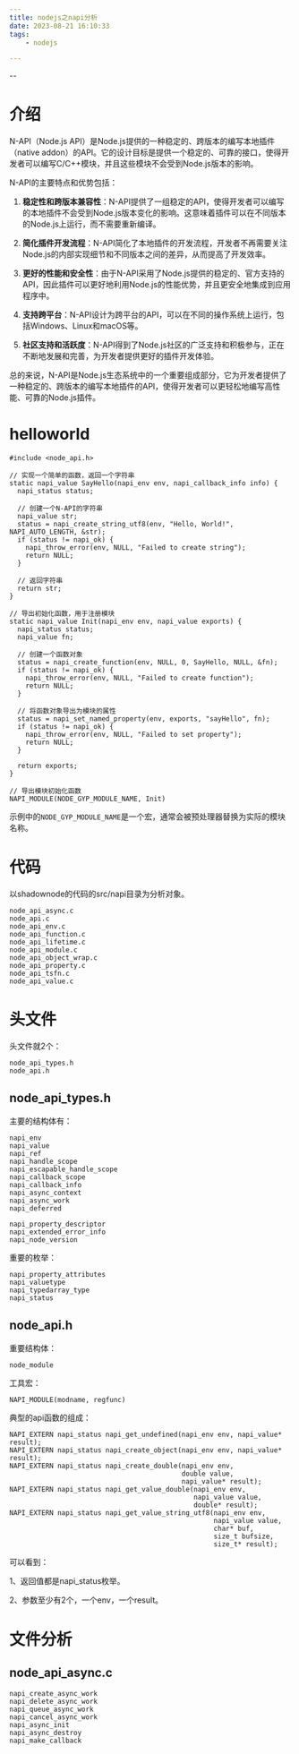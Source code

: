 ```yaml
---
title: nodejs之napi分析
date: 2023-08-21 16:10:33
tags:
	- nodejs

---
```


--

# 介绍

N-API（Node.js API）是Node.js提供的一种稳定的、跨版本的编写本地插件（native addon）的API。它的设计目标是提供一个稳定的、可靠的接口，使得开发者可以编写C/C++模块，并且这些模块不会受到Node.js版本的影响。

N-API的主要特点和优势包括：

1. **稳定性和跨版本兼容性**：N-API提供了一组稳定的API，使得开发者可以编写的本地插件不会受到Node.js版本变化的影响。这意味着插件可以在不同版本的Node.js上运行，而不需要重新编译。

2. **简化插件开发流程**：N-API简化了本地插件的开发流程，开发者不再需要关注Node.js的内部实现细节和不同版本之间的差异，从而提高了开发效率。

3. **更好的性能和安全性**：由于N-API采用了Node.js提供的稳定的、官方支持的API，因此插件可以更好地利用Node.js的性能优势，并且更安全地集成到应用程序中。

4. **支持跨平台**：N-API设计为跨平台的API，可以在不同的操作系统上运行，包括Windows、Linux和macOS等。

5. **社区支持和活跃度**：N-API得到了Node.js社区的广泛支持和积极参与，正在不断地发展和完善，为开发者提供更好的插件开发体验。

总的来说，N-API是Node.js生态系统中的一个重要组成部分，它为开发者提供了一种稳定的、跨版本的编写本地插件的API，使得开发者可以更轻松地编写高性能、可靠的Node.js插件。

# helloworld

```
#include <node_api.h>

// 实现一个简单的函数，返回一个字符串
static napi_value SayHello(napi_env env, napi_callback_info info) {
  napi_status status;

  // 创建一个N-API的字符串
  napi_value str;
  status = napi_create_string_utf8(env, "Hello, World!", NAPI_AUTO_LENGTH, &str);
  if (status != napi_ok) {
    napi_throw_error(env, NULL, "Failed to create string");
    return NULL;
  }

  // 返回字符串
  return str;
}

// 导出初始化函数，用于注册模块
static napi_value Init(napi_env env, napi_value exports) {
  napi_status status;
  napi_value fn;

  // 创建一个函数对象
  status = napi_create_function(env, NULL, 0, SayHello, NULL, &fn);
  if (status != napi_ok) {
    napi_throw_error(env, NULL, "Failed to create function");
    return NULL;
  }

  // 将函数对象导出为模块的属性
  status = napi_set_named_property(env, exports, "sayHello", fn);
  if (status != napi_ok) {
    napi_throw_error(env, NULL, "Failed to set property");
    return NULL;
  }

  return exports;
}

// 导出模块初始化函数
NAPI_MODULE(NODE_GYP_MODULE_NAME, Init)

```

示例中的`NODE_GYP_MODULE_NAME`是一个宏，通常会被预处理器替换为实际的模块名称。

# 代码

以shadownode的代码的src/napi目录为分析对象。

```
node_api_async.c
node_api.c
node_api_env.c
node_api_function.c
node_api_lifetime.c
node_api_module.c
node_api_object_wrap.c
node_api_property.c
node_api_tsfn.c
node_api_value.c
```

# 头文件

头文件就2个：

```
node_api_types.h
node_api.h
```

## node_api_types.h

主要的结构体有：

```
napi_env
napi_value
napi_ref
napi_handle_scope
napi_escapable_handle_scope
napi_callback_scope
napi_callback_info
napi_async_context
napi_async_work
napi_deferred

napi_property_descriptor
napi_extended_error_info
napi_node_version
```

重要的枚举：

```
napi_property_attributes
napi_valuetype
napi_typedarray_type
napi_status

```

## node_api.h

重要结构体：

```
node_module

```

工具宏：

```
NAPI_MODULE(modname, regfunc) 
```

典型的api函数的组成：

```
NAPI_EXTERN napi_status napi_get_undefined(napi_env env, napi_value* result);
NAPI_EXTERN napi_status napi_create_object(napi_env env, napi_value* result);
NAPI_EXTERN napi_status napi_create_double(napi_env env,
                                           double value,
                                           napi_value* result);
NAPI_EXTERN napi_status napi_get_value_double(napi_env env,
                                              napi_value value,
                                              double* result);
NAPI_EXTERN napi_status napi_get_value_string_utf8(napi_env env,
                                                   napi_value value,
                                                   char* buf,
                                                   size_t bufsize,
                                                   size_t* result);
```

可以看到：

1、返回值都是napi_status枚举。

2、参数至少有2个，一个env，一个result。



# 文件分析

## node_api_async.c

```
napi_create_async_work
napi_delete_async_work
napi_queue_async_work
napi_cancel_async_work
napi_async_init
napi_async_destroy
napi_make_callback
```

